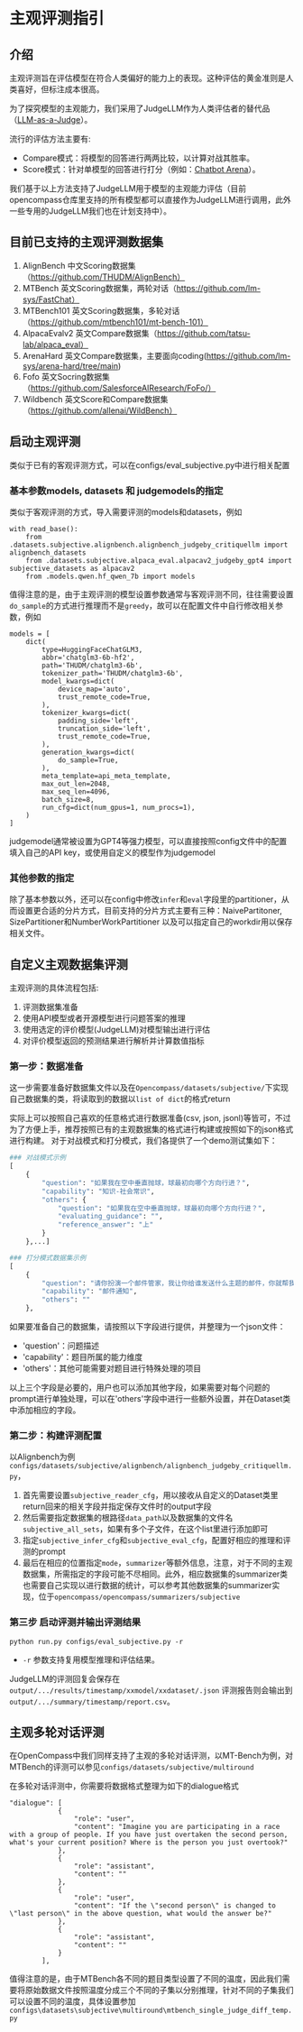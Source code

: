 # 主观评测指引

## 介绍

主观评测旨在评估模型在符合人类偏好的能力上的表现。这种评估的黄金准则是人类喜好，但标注成本很高。

为了探究模型的主观能力，我们采用了JudgeLLM作为人类评估者的替代品（[LLM-as-a-Judge](https://arxiv.org/abs/2306.05685)）。

流行的评估方法主要有:

- Compare模式：将模型的回答进行两两比较，以计算对战其胜率。
- Score模式：针对单模型的回答进行打分（例如：[Chatbot Arena](https://chat.lmsys.org/)）。

我们基于以上方法支持了JudgeLLM用于模型的主观能力评估（目前opencompass仓库里支持的所有模型都可以直接作为JudgeLLM进行调用，此外一些专用的JudgeLLM我们也在计划支持中）。

## 目前已支持的主观评测数据集

1. AlignBench 中文Scoring数据集（https://github.com/THUDM/AlignBench）
2. MTBench 英文Scoring数据集，两轮对话（https://github.com/lm-sys/FastChat）
3. MTBench101 英文Scoring数据集，多轮对话（https://github.com/mtbench101/mt-bench-101）
4. AlpacaEvalv2 英文Compare数据集（https://github.com/tatsu-lab/alpaca_eval）
5. ArenaHard 英文Compare数据集，主要面向coding(https://github.com/lm-sys/arena-hard/tree/main)
6. Fofo  英文Socring数据集（https://github.com/SalesforceAIResearch/FoFo/）
7. Wildbench 英文Score和Compare数据集（https://github.com/allenai/WildBench）

## 启动主观评测

类似于已有的客观评测方式，可以在configs/eval_subjective.py中进行相关配置

### 基本参数models, datasets 和 judgemodels的指定

类似于客观评测的方式，导入需要评测的models和datasets，例如

```
with read_base():
    from .datasets.subjective.alignbench.alignbench_judgeby_critiquellm import alignbench_datasets
    from .datasets.subjective.alpaca_eval.alpacav2_judgeby_gpt4 import subjective_datasets as alpacav2
    from .models.qwen.hf_qwen_7b import models
```

值得注意的是，由于主观评测的模型设置参数通常与客观评测不同，往往需要设置`do_sample`的方式进行推理而不是`greedy`，故可以在配置文件中自行修改相关参数，例如

```
models = [
    dict(
        type=HuggingFaceChatGLM3,
        abbr='chatglm3-6b-hf2',
        path='THUDM/chatglm3-6b',
        tokenizer_path='THUDM/chatglm3-6b',
        model_kwargs=dict(
            device_map='auto',
            trust_remote_code=True,
        ),
        tokenizer_kwargs=dict(
            padding_side='left',
            truncation_side='left',
            trust_remote_code=True,
        ),
        generation_kwargs=dict(
            do_sample=True,
        ),
        meta_template=api_meta_template,
        max_out_len=2048,
        max_seq_len=4096,
        batch_size=8,
        run_cfg=dict(num_gpus=1, num_procs=1),
    )
]
```

judgemodel通常被设置为GPT4等强力模型，可以直接按照config文件中的配置填入自己的API key，或使用自定义的模型作为judgemodel

### 其他参数的指定

除了基本参数以外，还可以在config中修改`infer`和`eval`字段里的partitioner，从而设置更合适的分片方式，目前支持的分片方式主要有三种：NaivePartitoner, SizePartitioner和NumberWorkPartitioner
以及可以指定自己的workdir用以保存相关文件。

## 自定义主观数据集评测

主观评测的具体流程包括:

1. 评测数据集准备
2. 使用API模型或者开源模型进行问题答案的推理
3. 使用选定的评价模型(JudgeLLM)对模型输出进行评估
4. 对评价模型返回的预测结果进行解析并计算数值指标

### 第一步：数据准备

这一步需要准备好数据集文件以及在`Opencompass/datasets/subjective/`下实现自己数据集的类，将读取到的数据以`list of dict`的格式return

实际上可以按照自己喜欢的任意格式进行数据准备(csv, json, jsonl)等皆可，不过为了方便上手，推荐按照已有的主观数据集的格式进行构建或按照如下的json格式进行构建。
对于对战模式和打分模式，我们各提供了一个demo测试集如下：

```python
### 对战模式示例
[
    {
        "question": "如果我在空中垂直抛球，球最初向哪个方向行进？",
        "capability": "知识-社会常识",
        "others": {
            "question": "如果我在空中垂直抛球，球最初向哪个方向行进？",
            "evaluating_guidance": "",
            "reference_answer": "上"
        }
    },...]

### 打分模式数据集示例
[
    {
        "question": "请你扮演一个邮件管家，我让你给谁发送什么主题的邮件，你就帮我扩充好邮件正文，并打印在聊天框里。你需要根据我提供的邮件收件人以及邮件主题，来斟酌用词，并使用合适的敬语。现在请给导师发送邮件，询问他是否可以下周三下午15:00进行科研同步会，大约200字。",
        "capability": "邮件通知",
        "others": ""
    },
```

如果要准备自己的数据集，请按照以下字段进行提供，并整理为一个json文件：

- 'question'：问题描述
- 'capability'：题目所属的能力维度
- 'others'：其他可能需要对题目进行特殊处理的项目

以上三个字段是必要的，用户也可以添加其他字段，如果需要对每个问题的prompt进行单独处理，可以在'others'字段中进行一些额外设置，并在Dataset类中添加相应的字段。

### 第二步：构建评测配置

以Alignbench为例`configs/datasets/subjective/alignbench/alignbench_judgeby_critiquellm.py`，

1. 首先需要设置`subjective_reader_cfg`，用以接收从自定义的Dataset类里return回来的相关字段并指定保存文件时的output字段
2. 然后需要指定数据集的根路径`data_path`以及数据集的文件名`subjective_all_sets`，如果有多个子文件，在这个list里进行添加即可
3. 指定`subjective_infer_cfg`和`subjective_eval_cfg`，配置好相应的推理和评测的prompt
4. 最后在相应的位置指定`mode`，`summarizer`等额外信息，注意，对于不同的主观数据集，所需指定的字段可能不尽相同。此外，相应数据集的summarizer类也需要自己实现以进行数据的统计，可以参考其他数据集的summarizer实现，位于`opencompass/opencompass/summarizers/subjective`

### 第三步 启动评测并输出评测结果

```shell
python run.py configs/eval_subjective.py -r
```

- `-r` 参数支持复用模型推理和评估结果。

JudgeLLM的评测回复会保存在 `output/.../results/timestamp/xxmodel/xxdataset/.json`
评测报告则会输出到 `output/.../summary/timestamp/report.csv`。

## 主观多轮对话评测

在OpenCompass中我们同样支持了主观的多轮对话评测，以MT-Bench为例，对MTBench的评测可以参见`configs/datasets/subjective/multiround`

在多轮对话评测中，你需要将数据格式整理为如下的dialogue格式

```
"dialogue": [
            {
                "role": "user",
                "content": "Imagine you are participating in a race with a group of people. If you have just overtaken the second person, what's your current position? Where is the person you just overtook?"
            },
            {
                "role": "assistant",
                "content": ""
            },
            {
                "role": "user",
                "content": "If the \"second person\" is changed to \"last person\" in the above question, what would the answer be?"
            },
            {
                "role": "assistant",
                "content": ""
            }
        ],
```

值得注意的是，由于MTBench各不同的题目类型设置了不同的温度，因此我们需要将原始数据文件按照温度分成三个不同的子集以分别推理，针对不同的子集我们可以设置不同的温度，具体设置参加`configs\datasets\subjective\multiround\mtbench_single_judge_diff_temp.py`
